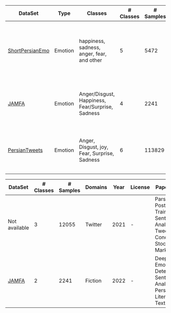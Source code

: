 | DataSet | Type | Classes | # Classes | # Samples | Domains | EmotionModel | Year | License | paper |
| -------- | -------- | -------- | -------- | -------- | -------- | -------- | -------- | -------- | -------- |
| [ShortPersianEmo](https://github.com/vkiani/ShortPersianEmo) | Emotion | happiness, sadness, anger, fear, and other | 5 | 5472 | Twitter, Digikala | RachaelJack | 2023 | GNU | Investigating shallow and deep learning techniques for emotion classification in short Persian texts |
| [JAMFA](https://github.com/Azadsee/JAMFA) | Emotion | Anger/Disgust, Happiness, Fear/Surprise, Sadness | 4 | 2241 | Fiction | EKMAN | 2022 | --- | Deep Emotion Detection Sentiment Analysis of Persian Literary Text |
| [ PersianTweets](https://www.kaggle.com/datasets/behdadkarimi/persian-tweets-emotional-dataset) | Emotion | Anger, Disgust, joy, Fear, Surprise, Sadness | 6 | 113829 | Fiction | EKMAN | 2022 | --- | Deep Emotion Detection Sentiment Analysis of Persian Literary Text |



| DataSet | # Classes | # Samples | Domains | Year | License | Paper Title |
| -------- | -------- | -------- | -------- | -------- | -------- | -------- |
| Not available | 3 | 12055 | Twitter | 2021 | - | ParsBERT Post-Training for Sentiment Analysis of Tweets Concerning Stock Market |
| [JAMFA](https://github.com/Azadsee/JAMFA) | 2 | 2241 | Fiction | 2022 | - |Deep Emotion Detection Sentiment Analysis of Persian Literary Text |